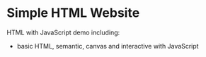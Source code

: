 # Simple HTML Website

HTML with JavaScript demo including:
- basic HTML, semantic, canvas and interactive with JavaScript
